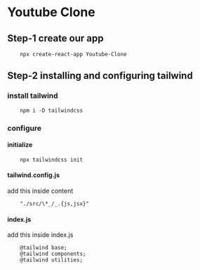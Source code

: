 # Youtube Clone

## Step-1 create our app

        npx create-react-app Youtube-Clone

## Step-2 installing and configuring tailwind

### install tailwind

        npm i -D tailwindcss

### configure

#### initialize

        npx tailwindcss init

#### tailwind.config.js

add this inside content

        "./src/\*_/_.{js,jsx}"

#### index.js

add this inside index.js

        @tailwind base;
        @tailwind components;
        @tailwind utilities;
